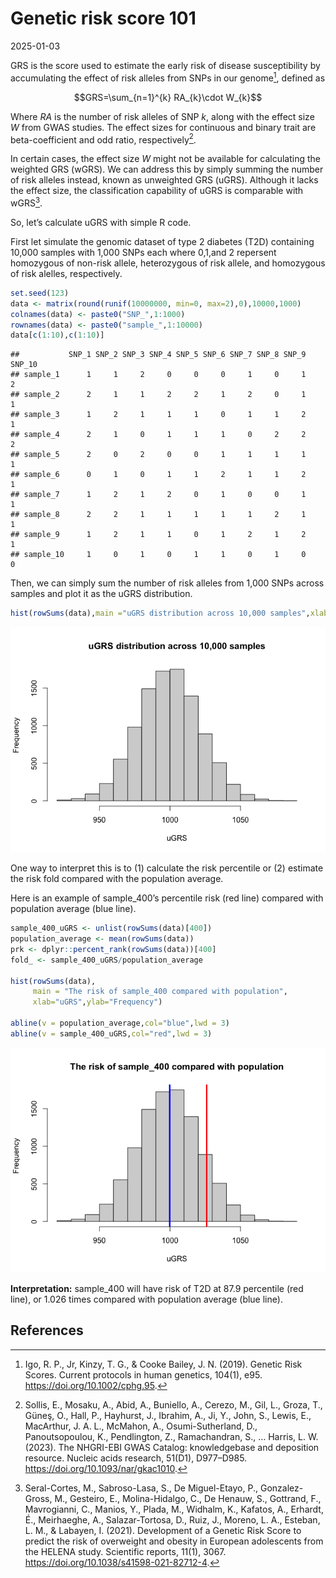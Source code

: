 Genetic risk score 101
================
2025-01-03

GRS is the score used to estimate the early risk of disease
susceptibility by accumulating the effect of risk alleles from SNPs in
our genome[^1], defined as

$$GRS=\sum_{n=1}^{k} RA_{k}\cdot W_{k}$$

Where *RA* is the number of risk alleles of SNP *k*, along with the
effect size *W* from GWAS studies. The effect sizes for continuous and
binary trait are beta-coefficient and odd ratio, respectively[^2].

In certain cases, the effect size *W* might not be available for
calculating the weighted GRS (wGRS). We can address this by simply
summing the number of risk alleles instead, known as unweighted GRS
(uGRS). Although it lacks the effect size, the classification capability
of uGRS is comparable with wGRS[^3].

So, let’s calculate uGRS with simple R code.

First let simulate the genomic dataset of type 2 diabetes (T2D)
containing 10,000 samples with 1,000 SNPs each where 0,1,and 2 repersent
homozygous of non-risk allele, heterozygous of risk allele, and
homozygous of risk alelles, respectively.

``` r
set.seed(123)
data <- matrix(round(runif(10000000, min=0, max=2),0),10000,1000)
colnames(data) <- paste0("SNP_",1:1000)
rownames(data) <- paste0("sample_",1:10000)
data[c(1:10),c(1:10)]
```

    ##           SNP_1 SNP_2 SNP_3 SNP_4 SNP_5 SNP_6 SNP_7 SNP_8 SNP_9 SNP_10
    ## sample_1      1     1     2     0     0     0     1     0     1      2
    ## sample_2      2     1     1     2     2     1     2     0     1      1
    ## sample_3      1     2     1     1     1     0     1     1     2      1
    ## sample_4      2     1     0     1     1     1     0     2     2      2
    ## sample_5      2     0     2     0     0     1     1     1     1      1
    ## sample_6      0     1     0     1     1     2     1     1     2      1
    ## sample_7      1     2     1     2     0     1     0     0     1      1
    ## sample_8      2     2     1     1     1     1     1     2     1      1
    ## sample_9      1     2     1     1     0     1     2     1     2      1
    ## sample_10     1     0     1     0     1     1     0     1     0      0

Then, we can simply sum the number of risk alleles from 1,000 SNPs
across samples and plot it as the uGRS distribution.

``` r
hist(rowSums(data),main ="uGRS distribution across 10,000 samples",xlab="uGRS",ylab="Frequency")
```

![](https://github.com/Ktaoma/ktaoma.github.io/blob/a1f068e9d37ed4cc7489049a1b88e1c7c215db07/_posts/2025-01-03-GRS_files/figure-gfm/unnamed-chunk-1-1.png?raw=true)<!-- -->

One way to interpret this is to (1) calculate the risk percentile or (2)
estimate the risk fold compared with the population average.

Here is an example of sample_400’s percentile risk (red line) compared
with population average (blue line). <br>

``` r
sample_400_uGRS <- unlist(rowSums(data)[400])
population_average <- mean(rowSums(data))
prk <- dplyr::percent_rank(rowSums(data))[400]
fold_ <- sample_400_uGRS/population_average

hist(rowSums(data),
     main = "The risk of sample_400 compared with population",
     xlab="uGRS",ylab="Frequency")

abline(v = population_average,col="blue",lwd = 3)
abline(v = sample_400_uGRS,col="red",lwd = 3)
```

![](2025-01-03-GRS_files/figure-gfm/unnamed-chunk-2-1.png)<!-- -->

**Interpretation:** sample_400 will have risk of T2D at 87.9 percentile
(red line), or 1.026 times compared with population average (blue line).

## References

[^1]: Igo, R. P., Jr, Kinzy, T. G., & Cooke Bailey, J. N. (2019).
    Genetic Risk Scores. Current protocols in human genetics, 104(1),
    e95. <https://doi.org/10.1002/cphg.95>.

[^2]: Sollis, E., Mosaku, A., Abid, A., Buniello, A., Cerezo, M., Gil,
    L., Groza, T., Güneş, O., Hall, P., Hayhurst, J., Ibrahim, A., Ji,
    Y., John, S., Lewis, E., MacArthur, J. A. L., McMahon, A.,
    Osumi-Sutherland, D., Panoutsopoulou, K., Pendlington, Z.,
    Ramachandran, S., … Harris, L. W. (2023). The NHGRI-EBI GWAS
    Catalog: knowledgebase and deposition resource. Nucleic acids
    research, 51(D1), D977–D985. <https://doi.org/10.1093/nar/gkac1010>.

[^3]: Seral-Cortes, M., Sabroso-Lasa, S., De Miguel-Etayo, P.,
    Gonzalez-Gross, M., Gesteiro, E., Molina-Hidalgo, C., De Henauw, S.,
    Gottrand, F., Mavrogianni, C., Manios, Y., Plada, M., Widhalm, K.,
    Kafatos, A., Erhardt, É., Meirhaeghe, A., Salazar-Tortosa, D., Ruiz,
    J., Moreno, L. A., Esteban, L. M., & Labayen, I. (2021). Development
    of a Genetic Risk Score to predict the risk of overweight and
    obesity in European adolescents from the HELENA study. Scientific
    reports, 11(1), 3067. <https://doi.org/10.1038/s41598-021-82712-4>.
